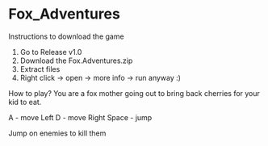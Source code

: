 # Fox_Adventures

Instructions to download the game 
1. Go to Release v1.0
2. Download the Fox.Adventures.zip
3. Extract files
4. Right click -> open -> more info -> run anyway :)

How to play?
You are a fox mother going out to bring back cherries for your kid to eat. 

A - move Left 
D - move Right 
Space - jump

Jump on enemies to kill them 
